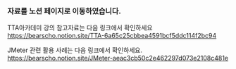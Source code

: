 ### 자료를 노션 페이지로 이동하였습니다.

TTA아카데미 강의 참고자료는 다음 링크에서 확인하세요  
https://bearscho.notion.site/TTA-6a65c25cbbea4591bcf5ddc114f2bc94  

  
    
JMeter 관련 활용 사례는 다음 링크에서 확인하세요.
https://bearscho.notion.site/JMeter-aeac3cb50c2e462297d073e2108c481e
